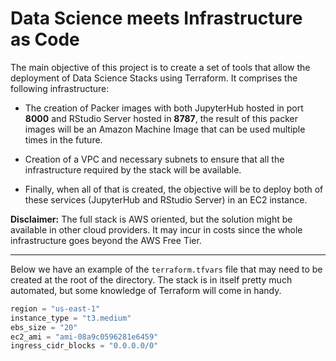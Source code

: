 # Data Science meets Infrastructure as Code

The main objective of this project is to create a set of tools that allow
the deployment of Data Science Stacks using Terraform. It comprises the 
following infrastructure:

* The creation of Packer images with both JupyterHub hosted in port **8000** and
RStudio Server hosted in **8787**, the result of this packer images will be
  an Amazon Machine Image that can be used multiple times in the future.
  
* Creation of a VPC and necessary subnets to ensure that all the 
  infrastructure required by the stack will be available.
  
* Finally, when all of that is created, the objective will be to deploy
both of these services (JupyterHub and RStudio Server) in an EC2 instance.
  
**Disclaimer:** The full stack is AWS oriented, but the solution might be
available in other cloud providers. It may incur in costs since the whole
infrastructure goes beyond the AWS Free Tier.

---

Below we have an example of the `terraform.tfvars` file that may need to
be created at the root of the directory. The stack is in itself pretty much
automated, but some knowledge of Terraform will come in handy.

```terraform
region = "us-east-1"
instance_type = "t3.medium"
ebs_size = "20"
ec2_ami = "ami-08a9c0596281e6459"
ingress_cidr_blocks = "0.0.0.0/0"
```
